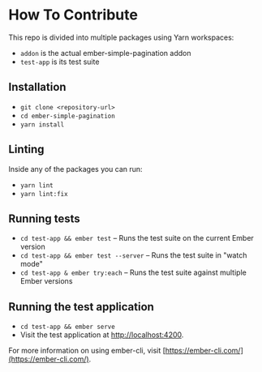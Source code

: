 # How To Contribute

This repo is divided into multiple packages using Yarn workspaces:

- `addon` is the actual ember-simple-pagination addon
- `test-app` is its test suite

## Installation

- `git clone <repository-url>`
- `cd ember-simple-pagination`
- `yarn install`

## Linting

Inside any of the packages you can run:

- `yarn lint`
- `yarn lint:fix`

## Running tests

- `cd test-app && ember test` – Runs the test suite on the current Ember version
- `cd test-app && ember test --server` – Runs the test suite in "watch mode"
- `cd test-app & ember try:each` – Runs the test suite against multiple Ember versions

## Running the test application

- `cd test-app && ember serve`
- Visit the test application at [http://localhost:4200](http://localhost:4200).

For more information on using ember-cli, visit [https://ember-cli.com/](https://ember-cli.com/).